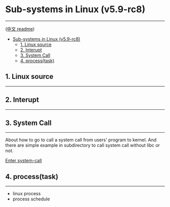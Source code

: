 # Sub-systems in Linux (v5.9-rc8)

-------------------

([中文 readme](./README.md))

- [Sub-systems in Linux (v5.9-rc8)](#sub-systems-in-linux-v59-rc8)
  - [1. Linux source](#1-linux-source)
  - [2. Interupt](#2-interupt)
  - [3. System Call](#3-system-call)
  - [4. process(task)](#4-processtask)

## 1. Linux source

-------------------

## 2. Interupt

-------------------

## 3. System Call

-------------------

About how to go to call a system call from users' program to kernel. And there are simple example in subdirectory to call system call without libc or not.

[Enter system-call](./syscall/README.md)

## 4. process(task)

-------------------

- linux process
- process schedule

